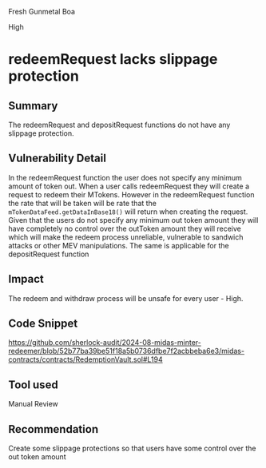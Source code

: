 Fresh Gunmetal Boa

High

# redeemRequest lacks slippage protection

## Summary
The redeemRequest and depositRequest functions do not have any slippage protection.
## Vulnerability Detail
In the redeemRequest function the user does not specify any minimum amount of token out. 
When a user calls redeemRequest they will create a request to redeem their MTokens. However in the redeemRequest function the rate that will be taken will be rate that the `mTokenDataFeed.getDataInBase18()` will return when creating the request. 
Given that the users do not specify any minimum out token amount they will have completely no control over the outToken amount they will receive which will make the redeem process unreliable, vulnerable to sandwich attacks or other MEV manipulations.
The same is applicable for the depositRequest function
## Impact
The redeem and withdraw process will be unsafe for every user - High.
## Code Snippet
https://github.com/sherlock-audit/2024-08-midas-minter-redeemer/blob/52b77ba39be51f18a5b0736dfbe7f2acbbeba6e3/midas-contracts/contracts/RedemptionVault.sol#L194
## Tool used

Manual Review

## Recommendation
Create some slippage protections so that users have some control over the out token amount 